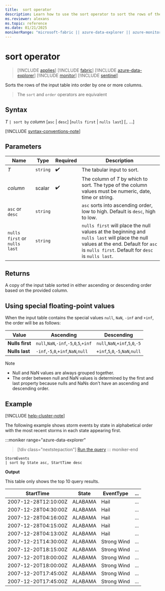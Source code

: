 ```yaml
---
title:  sort operator
description: Learn how to use the sort operator to sort the rows of the input table by one or more columns.
ms.reviewer: alexans
ms.topic: reference
ms.date: 01/21/2025
monikerRange: "microsoft-fabric || azure-data-explorer || azure-monitor || microsoft-sentinel "
---
```

# sort operator

> [!INCLUDE [applies](../includes/applies-to-version/applies.md)] [!INCLUDE [fabric](../includes/applies-to-version/fabric.md)] [!INCLUDE [azure-data-explorer](../includes/applies-to-version/azure-data-explorer.md)] [!INCLUDE [monitor](../includes/applies-to-version/monitor.md)] [!INCLUDE [sentinel](../includes/applies-to-version/sentinel.md)]

Sorts the rows of the input table into order by one or more columns.

> The `sort` and `order` operators are equivalent

## Syntax

*T* `| sort by` *column* [`asc` | `desc`] [`nulls first` | `nulls last`] [`,` ...]

[!INCLUDE [syntax-conventions-note](../includes/syntax-conventions-note.md)]

## Parameters

| Name | Type | Required | Description |
|--|--|--|--|
| *T* | `string` |  :heavy_check_mark: | The tabular input to sort. |
| *column* | scalar |  :heavy_check_mark: | The column of *T* by which to sort. The type of the column values must be numeric, date, time or string.|
| `asc` or `desc` | `string` | | `asc` sorts into ascending order, low to high. Default is `desc`, high to low. |
| `nulls first` or `nulls last`  | `string` | | `nulls first` will place the null values at the beginning and `nulls last` will place the null values at the end. Default for `asc` is `nulls first`. Default for `desc` is `nulls last`.|

## Returns

A copy of the input table sorted in either ascending or descending order based on the provided column.

## Using special floating-point values

When the input table contains the special values `null`, `NaN`, `-inf` and `+inf`, the order will be as follows:

| Value| Ascending | Descending|
|--|--|--|
|**Nulls first**|`null`,`NaN`,`-inf`,`-5`,`0`,`5`,`+inf`|`null`,`NaN`,`+inf`,`5`,`0`,`-5`|
|**Nulls last**|`-inf`,`-5`,`0`,`+inf`,`NaN`,`null`|`+inf`,`5`,`0`,`-5`,`NaN`,`null`|
 
> [!NOTE]
>
> * Null and NaN values are always grouped together.
> * The order between null and NaN values is determined by the first and last property because nulls and NaNs don't have an ascending and descending order.

## Example

[!INCLUDE [help-cluster-note](../includes/help-cluster-note.md)]

The following example shows storm events by state in alphabetical order with the most recent storms in each state appearing first.

:::moniker range="azure-data-explorer"
> [!div class="nextstepaction"]
> <a href="https://dataexplorer.azure.com/clusters/help/databases/Samples?query=H4sIAAAAAAAAAwsuyS/KdS1LzSsp5qpRyC9KSS1SSKpUCC5JLElVSCxO1gExi0pCMnNTFVJSi5MBfa8LRzAAAAA=" target="_blank">Run the query</a>
::: moniker-end

```kusto
StormEvents
| sort by State asc, StartTime desc
```

**Output**

This table only shows the top 10 query results.

|StartTime|State|EventType|...|
|--|--|--|--|
|2007-12-28T12:10:00Z|ALABAMA|Hail|...|
|2007-12-28T04:30:00Z|ALABAMA|Hail|...|
|2007-12-28T04:16:00Z|ALABAMA|Hail|...|
|2007-12-28T04:15:00Z|ALABAMA|Hail|...|
|2007-12-28T04:13:00Z|ALABAMA|Hail|...|
|2007-12-21T14:30:00Z|ALABAMA|Strong Wind|...|
|2007-12-20T18:15:00Z|ALABAMA|Strong Wind|...|
|2007-12-20T18:00:00Z|ALABAMA|Strong Wind|...|
|2007-12-20T18:00:00Z|ALABAMA|Strong Wind|...|
|2007-12-20T17:45:00Z|ALABAMA|Strong Wind|...|
|2007-12-20T17:45:00Z|ALABAMA|Strong Wind|...|
